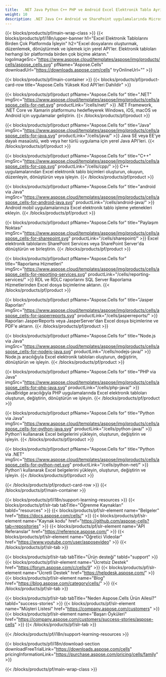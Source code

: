 ```yaml
---
title:  .NET Java Python C++ PHP ve Android Excel Elektronik Tablo Ayrıştırma API'leri
weight: 10
description: .NET Java C++ Android ve SharePoint uygulamalarında Microsoft Excel dosyalarını okumak ve işlemek için kitaplıklar. Çalışma Sayfalarını SSRS ve JasperReports'ta Dışa Aktarma
---
```

{{< blocks/products/pf/main-wrap-class >}}
{{< blocks/products/pf/i18n/upper-banner h1="Excel Elektronik Tablolarını Birden Çok Platformda İşleyin" h2="Excel dosyalarını oluşturmak, düzenlemek, dönüştürmek ve işlemek için yerel API\'ler. Elektronik tabloları herhangi bir platformda birden çok biçime aktarın." logoImageSrc="https://www.aspose.cloud/templates/aspose/img/products/cells/aspose_cells.svg" pfName="Aspose.Cells" downloadUrl="https://downloads.aspose.com/cells" tryOnlineUrl="" >}}

{{< blocks/products/pf/main-container >}}
{{< blocks/products/pf/product-card-row title="Aspose.Cells Yüksek Kod API\'leri Dahildir" >}}

{{< blocks/products/pf/product pfName="Aspose.Cells for" title=".NET" imgSrc="https://www.aspose.cloud/templates/aspose/img/products/cells/aspose_cells-for-net.svg" productLink="/cells/net/" >}}
.NET Framework, .NET Core ve Xamarin platformunu hedefleyerek Windows, iOS, macOS ve Android için uygulamalar geliştirin.
{{< /blocks/products/pf/product >}}

{{< blocks/products/pf/product pfName="Aspose.Cells for" title="Java" imgSrc="https://www.aspose.cloud/templates/aspose/img/products/cells/aspose_cells-for-java.svg" productLink="/cells/java/" >}}
Java SE veya EE'ye dayalı masaüstü, web veya her türlü uygulama için yerel Java API'leri.
{{< /blocks/products/pf/product >}}

{{< blocks/products/pf/product pfName="Aspose.Cells for" title="C++" imgSrc="https://www.aspose.cloud/templates/aspose/img/products/cells/aspose_cells-for-cpp.svg" productLink="/cells/cpp/" >}}
C++ uygulamalarından Excel elektronik tablo biçimleri oluşturun, okuyun, düzenleyin, dönüştürün veya işleyin.
{{< /blocks/products/pf/product >}}

{{< blocks/products/pf/product pfName="Aspose.Cells for" title="android via Java" imgSrc="https://www.aspose.cloud/templates/aspose/img/products/cells/aspose_cells-for-android-java.svg" productLink="/cells/android-java/" >}}
Android mobil uygulamalarınıza Excel elektronik tablo işleme yetenekleri ekleyin.
{{< /blocks/products/pf/product >}}

{{< blocks/products/pf/product pfName="Aspose.Cells for" title="Paylaşım Noktası" imgSrc="https://www.aspose.cloud/templates/aspose/img/products/cells/aspose_cells-for-sharepoint.svg" productLink="/cells/sharepoint/" >}}
Excel elektronik tablolarını SharePoint Services veya SharePoint Server'da dönüştürün ve birleştirin.
{{< /blocks/products/pf/product >}}

{{< blocks/products/pf/product pfName="Aspose.Cells for" title="Raporlama Hizmetleri" imgSrc="https://www.aspose.cloud/templates/aspose/img/products/cells/aspose_cells-for-reporting-services.svg" productLink="/cells/reporting-services/" >}}
RDL ve RDLC raporlarını SQL Server Raporlama Hizmetlerinden Excel dosya biçimlerine aktarın.
{{< /blocks/products/pf/product >}}

{{< blocks/products/pf/product pfName="Aspose.Cells for" title="Jasper Raporları" imgSrc="https://www.aspose.cloud/templates/aspose/img/products/cells/aspose_cells-for-jasperreports.svg" productLink="/cells/jasperreports/" >}}
Raporları JasperReports veya JasperServer'dan Excel dosya biçimlerine ve PDF'e aktarın.
{{< /blocks/products/pf/product >}}

{{< blocks/products/pf/product pfName="Aspose.Cells for" title="Node.js via Java" imgSrc="https://www.aspose.cloud/templates/aspose/img/products/cells/aspose_cells-for-nodejs-java.svg" productLink="/cells/nodejs-java/" >}}
Node.js aracılığıyla Excel elektronik tabloları oluşturun, değiştirin, dönüştürün ve işleyin.
{{< /blocks/products/pf/product >}}

{{< blocks/products/pf/product pfName="Aspose.Cells for" title="PHP via Java" imgSrc="https://www.aspose.cloud/templates/aspose/img/products/cells/aspose_cells-for-php-java.svg" productLink="/cells/php-java/" >}}
JavaBridge aracılığıyla PHP uygulamalarında Excel elektronik tabloları oluşturun, değiştirin, dönüştürün ve işleyin.
{{< /blocks/products/pf/product >}}

{{< blocks/products/pf/product pfName="Aspose.Cells for" title="Python via Java" imgSrc="https://www.aspose.cloud/templates/aspose/img/products/cells/aspose_cells-for-python-java.svg" productLink="/cells/python-java/" >}}
Python'i kullanarak Excel belgelerini yükleyin, oluşturun, değiştirin ve işleyin.
{{< /blocks/products/pf/product >}}

{{< blocks/products/pf/product pfName="Aspose.Cells for" title="Python via .NET" imgSrc="https://www.aspose.cloud/templates/aspose/img/products/cells/aspose_cells-for-python-net.svg" productLink="/cells/python-net/" >}}
Python'i kullanarak Excel belgelerini yükleyin, oluşturun, değiştirin ve işleyin.
{{< /blocks/products/pf/product >}}

{{< /blocks/products/pf/product-card-row >}}
{{< /blocks/products/pf/main-container >}}

{{< blocks/products/pf/i18n/support-learning-resources >}}
{{< blocks/products/pf/slr-tab tabTitle="Öğrenme Kaynakları" tabId="resources" >}}
{{< blocks/products/pf/slr-element name="Belgeler" href="https://docs.aspose.com/cells/" >}}
{{< blocks/products/pf/slr-element name="Kaynak kodu" href="https://github.com/aspose-cells?tab=repositories" >}}
{{< blocks/products/pf/slr-element name="API Referanslar" href="https://reference.aspose.com/" >}}
{{< blocks/products/pf/slr-element name="Öğretici Videolar" href="https://www.youtube.com/user/asposevideo" >}}
{{< /blocks/products/pf/slr-tab >}}

{{< blocks/products/pf/slr-tab tabTitle="Ürün desteği" tabId="support" >}}
{{< blocks/products/pf/slr-element name="Ücretsiz Destek" href="https://forum.aspose.com/c/cells/9" >}}
{{< blocks/products/pf/slr-element name="Ücretli Destek" href="https://helpdesk.aspose.com/" >}}
{{< blocks/products/pf/slr-element name="Blog" href="https://blog.aspose.com/category/cells/" >}}
{{< /blocks/products/pf/slr-tab >}}

{{< blocks/products/pf/slr-tab tabTitle="Neden Aspose.Cells Ürün Ailesi?" tabId="success-stories" >}}
{{< blocks/products/pf/slr-element name="Müşteri Listesi" href="https://company.aspose.com/customers" >}}
{{< blocks/products/pf/slr-element name="Başarı Öyküleri" href="https://company.aspose.com/customers/success-stories/aspose-cells" >}}
{{< /blocks/products/pf/slr-tab >}}

{{< /blocks/products/pf/i18n/support-learning-resources >}}

{{< blocks/products/pf/i18n/download-section downloadFreeTrialLink="https://downloads.aspose.com/cells" pricingInformationLink="https://purchase.aspose.com/pricing/cells/family" >}}

{{< /blocks/products/pf/main-wrap-class >}}
